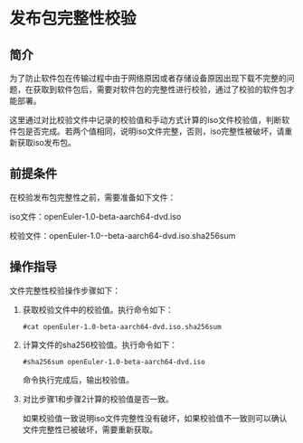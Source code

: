 # 发布包完整性校验<a name="ZH-CN_TOPIC_0220373245"></a>

## 简介<a name="section544295081513"></a>

为了防止软件包在传输过程中由于网络原因或者存储设备原因出现下载不完整的问题，在获取到软件包后，需要对软件包的完整性进行校验，通过了校验的软件包才能部署。

这里通过对比校验文件中记录的校验值和手动方式计算的iso文件校验值，判断软件包是否完成。若两个值相同，说明iso文件完整，否则，iso完整性被破坏，请重新获取iso发布包。

## 前提条件<a name="section1839292418149"></a>

在校验发布包完整性之前，需要准备如下文件：

iso文件：openEuler-1.0-beta-aarch64-dvd.iso

校验文件：openEuler-1.0--beta-aarch64-dvd.iso.sha256sum

## 操作指导<a name="section3301113671818"></a>

文件完整性校验操作步骤如下：

1.  获取校验文件中的校验值。执行命令如下：

    ```
    #cat openEuler-1.0-beta-aarch64-dvd.iso.sha256sum 
    ```

2.  计算文件的sha256校验值。执行命令如下：

    ```
    #sha256sum openEuler-1.0-beta-aarch64-dvd.iso
    ```

    命令执行完成后，输出校验值。

3.  对比步骤1和步骤2计算的校验值是否一致。

    如果校验值一致说明iso文件完整性没有破坏，如果校验值不一致则可以确认文件完整性已被破坏，需要重新获取。


